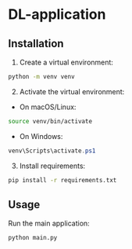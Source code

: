 # DL-application

## Installation

1. Create a virtual environment:
```bash
python -m venv venv
```

2. Activate the virtual environment:
- On macOS/Linux:
```bash
source venv/bin/activate
```
- On Windows:
```PowerShell
venv\Scripts\activate.ps1
```

3. Install requirements:
```bash
pip install -r requirements.txt
```

## Usage

Run the main application:
```bash
python main.py
